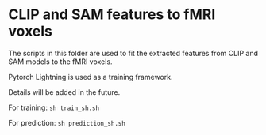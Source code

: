 # CLIP and SAM features to fMRI voxels

The scripts in this folder are used to fit the extracted features from CLIP and SAM models to the fMRI voxels.

Pytorch Lightning is used as a training framework.

Details will be added in the future.

For training: `sh train_sh.sh`

For prediction: `sh prediction_sh.sh`